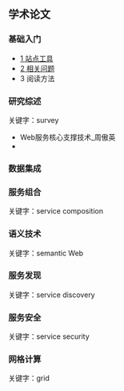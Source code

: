 ## 学术论文



### 基础入门

* [1 站点工具](基础入门/1站点工具.md)
* [2 相关问题](2相关问题.md)
* 3 阅读方法



### 研究综述

关键字：survey

* Web服务核心支撑技术_周傲英
* 



### 数据集成



### 服务组合

关键字：service composition



### 语义技术

关键字：semantic Web



### 服务发现

关键字：service discovery



### 服务安全

关键字：service security



### 网格计算

关键字：grid





